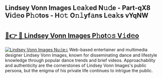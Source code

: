 ## Lindsey Vonn Images L𝚎a𝚔ed N𝚞𝚍e - Part-qX8 Vi𝚍𝚎o P𝚑𝚘tos - H𝚘𝚝 O𝚗𝚕yf𝚊ns L𝚎a𝚔s vYqNW

# <h2><a href="http://kfdkusd.oniu.top/?m=Lindsey+Vonn+Images">🔗👉 🔴 Lindsey Vonn Images P𝚑ot𝚘𝚜 V𝚒d𝚎o</a></h2>

[![Lindsey Vonn Images Nu𝚍e𝚜](https://i.imgur.com/0qMVB7G.gif)](http://kfdkusd.oniu.top/?m=Lindsey+Vonn+Images)
Web-based entertainer and multimedia designer Lindsey Vonn Images, known for disseminating dance and lifestyle knowledge through popular dance trends and brief videos. Approachability and authenticity are the cornerstones of Lindsey Vonn Images's public persona, but the enigma of his private life continues to intrigue the public.  
